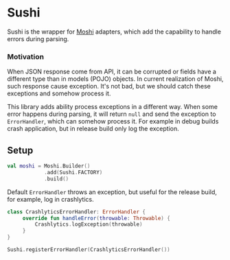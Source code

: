 # Sushi

Sushi is the wrapper for [Moshi](https://github.com/square/moshi) adapters, which add the capability to handle errors during parsing.

### Motivation

When JSON response come from API, it can be corrupted or fields have a different type than in models (POJO) objects. In current realization of Moshi, such response cause exception. It's not bad, but we should catch these exceptions and somehow process it.

This library adds ability process exceptions in a different way. When some error happens during parsing, it will return `null` and send the exception to `ErrorHandler`, which can somehow process it. For example in debug builds crash application, but in release build only log the exception.

## Setup 

```kotlin
val moshi = Moshi.Builder()
            .add(Sushi.FACTORY)
            .build()
```

Default `ErrorHandler` throws an exception, but useful for the release build, for example, log in crashlytics.

```kotlin
class CrashlyticsErrorHandler: ErrorHandler {
     override fun handleError(throwable: Throwable) {
         Crashlytics.logException(throwable)
     }
}

Sushi.registerErrorHandler(CrashlyticsErrorHandler())
```